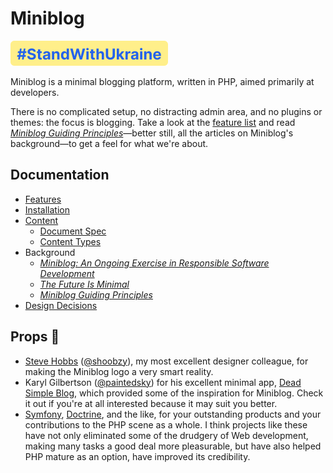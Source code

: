 # Miniblog

[![Stand With Ukraine](https://raw.githubusercontent.com/vshymanskyy/StandWithUkraine/main/badges/StandWithUkraine.svg)](https://stand-with-ukraine.pp.ua)

Miniblog is a minimal blogging platform, written in PHP, aimed primarily at developers.

There is no complicated setup, no distracting admin area, and no plugins or themes: the focus is blogging.  Take a look at the [feature list](doc/features.md) and read [*Miniblog Guiding Principles*](https://justathought.dev/blog/miniblog-guiding-principles)&mdash;better still, all the articles on Miniblog's background&mdash;to get a feel for what we're about.

## Documentation

- [Features](doc/features.md)
- [Installation](doc/installation.md)
- [Content](doc/content.md)
  - [Document Spec](doc/content/document-spec.md)
  - [Content Types](doc/content/content-types.md)
- Background
  - [*Miniblog: An Ongoing Exercise in Responsible Software Development*](https://justathought.dev/blog/miniblog-an-ongoing-exercise-in-responsible-software-development)
  - [*The Future Is Minimal*](https://justathought.dev/blog/the-future-is-minimal)
  - [*Miniblog Guiding Principles*](https://justathought.dev/blog/miniblog-guiding-principles)
- [Design Decisions](doc/design-decisions.md)

## Props :clap:

- [Steve Hobbs](https://www.iamstevehobbs.com/) ([@shoobzy](https://github.com/shoobzy)), my most excellent designer colleague, for making the Miniblog logo a very smart reality.
- Karyl Gilbertson ([@paintedsky](https://github.com/paintedsky)) for his excellent minimal app, [Dead Simple Blog](https://github.com/paintedsky/dead-simple-blog), which provided some of the inspiration for Miniblog.  Check it out if you're at all interested because it may suit you better.
- [Symfony](https://symfony.com/), [Doctrine](https://www.doctrine-project.org/), and the like, for your outstanding products and your contributions to the PHP scene as a whole.  I think projects like these have not only eliminated some of the drudgery of Web development, making many tasks a good deal more pleasurable, but have also helped PHP mature as an option, have improved its credibility.
